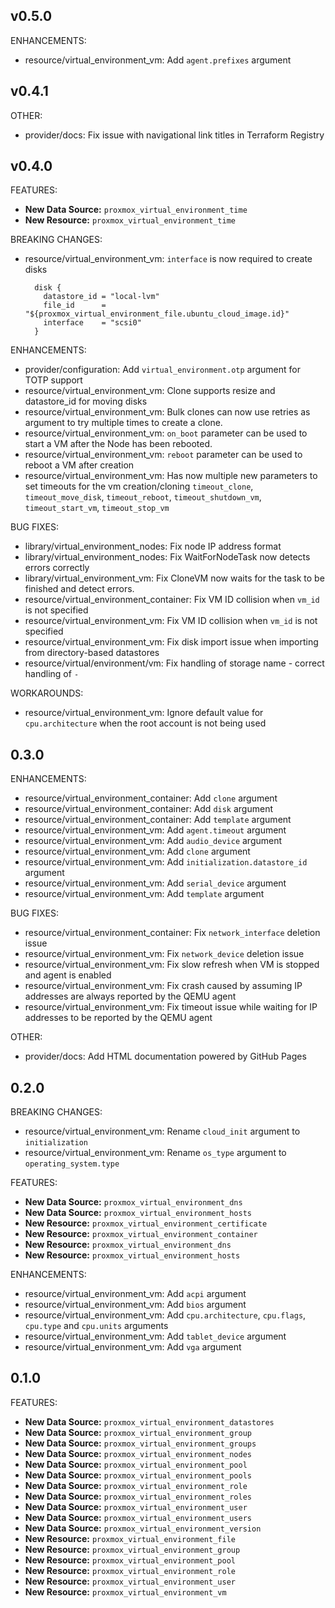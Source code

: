 ## v0.5.0

ENHANCEMENTS:

* resource/virtual_environment_vm: Add `agent.prefixes` argument

## v0.4.1

OTHER:

* provider/docs: Fix issue with navigational link titles in Terraform Registry

## v0.4.0

FEATURES:

* **New Data Source:** `proxmox_virtual_environment_time`
* **New Resource:** `proxmox_virtual_environment_time`

BREAKING CHANGES:

* resource/virtual_environment_vm: `interface` is now required to create disks

    ```
      disk {
        datastore_id = "local-lvm"
        file_id      = "${proxmox_virtual_environment_file.ubuntu_cloud_image.id}"
        interface    = "scsi0"
      }
    ```

ENHANCEMENTS:

* provider/configuration: Add `virtual_environment.otp` argument for TOTP support
* resource/virtual_environment_vm: Clone supports resize and datastore_id for moving disks
* resource/virtual_environment_vm: Bulk clones can now use retries as argument to try multiple times to create a clone.
* resource/virtual_environment_vm: `on_boot` parameter can be used to start a VM after the Node has been rebooted.
* resource/virtual_environment_vm: `reboot` parameter can be used to reboot a VM after creation
* resource/virtual_environment_vm: Has now multiple new parameters to set timeouts for the vm creation/cloning `timeout_clone`, `timeout_move_disk`, `timeout_reboot`, `timeout_shutdown_vm`, `timeout_start_vm`, `timeout_stop_vm`

BUG FIXES:

* library/virtual_environment_nodes: Fix node IP address format
* library/virtual_environment_nodes: Fix WaitForNodeTask now detects errors correctly
* library/virtual_environment_vm: Fix CloneVM now waits for the task to be finished and detect errors.
* resource/virtual_environment_container: Fix VM ID collision when `vm_id` is not specified
* resource/virtual_environment_vm: Fix VM ID collision when `vm_id` is not specified
* resource/virtual_environment_vm: Fix disk import issue when importing from directory-based datastores
* resource/virtual/environment/vm: Fix handling of storage name - correct handling of `-`

WORKAROUNDS:

* resource/virtual_environment_vm: Ignore default value for `cpu.architecture` when the root account is not being used

## 0.3.0

ENHANCEMENTS:

* resource/virtual_environment_container: Add `clone` argument
* resource/virtual_environment_container: Add `disk` argument
* resource/virtual_environment_container: Add `template` argument
* resource/virtual_environment_vm: Add `agent.timeout` argument
* resource/virtual_environment_vm: Add `audio_device` argument
* resource/virtual_environment_vm: Add `clone` argument
* resource/virtual_environment_vm: Add `initialization.datastore_id` argument
* resource/virtual_environment_vm: Add `serial_device` argument
* resource/virtual_environment_vm: Add `template` argument

BUG FIXES:

* resource/virtual_environment_container: Fix `network_interface` deletion issue
* resource/virtual_environment_vm: Fix `network_device` deletion issue
* resource/virtual_environment_vm: Fix slow refresh when VM is stopped and agent is enabled
* resource/virtual_environment_vm: Fix crash caused by assuming IP addresses are always reported by the QEMU agent
* resource/virtual_environment_vm: Fix timeout issue while waiting for IP addresses to be reported by the QEMU agent

OTHER:

* provider/docs: Add HTML documentation powered by GitHub Pages

## 0.2.0

BREAKING CHANGES:

* resource/virtual_environment_vm: Rename `cloud_init` argument to `initialization`
* resource/virtual_environment_vm: Rename `os_type` argument to `operating_system.type`

FEATURES:

* **New Data Source:** `proxmox_virtual_environment_dns`
* **New Data Source:** `proxmox_virtual_environment_hosts`
* **New Resource:** `proxmox_virtual_environment_certificate`
* **New Resource:** `proxmox_virtual_environment_container`
* **New Resource:** `proxmox_virtual_environment_dns`
* **New Resource:** `proxmox_virtual_environment_hosts`

ENHANCEMENTS:

* resource/virtual_environment_vm: Add `acpi` argument
* resource/virtual_environment_vm: Add `bios` argument
* resource/virtual_environment_vm: Add `cpu.architecture`, `cpu.flags`, `cpu.type` and `cpu.units` arguments
* resource/virtual_environment_vm: Add `tablet_device` argument
* resource/virtual_environment_vm: Add `vga` argument

## 0.1.0

FEATURES:

* **New Data Source:** `proxmox_virtual_environment_datastores`
* **New Data Source:** `proxmox_virtual_environment_group`
* **New Data Source:** `proxmox_virtual_environment_groups`
* **New Data Source:** `proxmox_virtual_environment_nodes`
* **New Data Source:** `proxmox_virtual_environment_pool`
* **New Data Source:** `proxmox_virtual_environment_pools`
* **New Data Source:** `proxmox_virtual_environment_role`
* **New Data Source:** `proxmox_virtual_environment_roles`
* **New Data Source:** `proxmox_virtual_environment_user`
* **New Data Source:** `proxmox_virtual_environment_users`
* **New Data Source:** `proxmox_virtual_environment_version`
* **New Resource:** `proxmox_virtual_environment_file`
* **New Resource:** `proxmox_virtual_environment_group`
* **New Resource:** `proxmox_virtual_environment_pool`
* **New Resource:** `proxmox_virtual_environment_role`
* **New Resource:** `proxmox_virtual_environment_user`
* **New Resource:** `proxmox_virtual_environment_vm`
